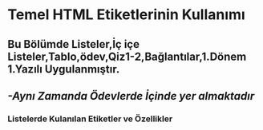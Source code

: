 <h1>Temel HTML Etiketlerinin Kullanımı</h1>
<h2>Bu Bölümde <b>Listeler,İç içe Listeler,Tablo,ödev,Qiz1-2,Bağlantılar,1.Dönem 1.Yazılı</b> Uygulanmıştır.</h2>
<h2><strong><i>-Aynı Zamanda Ödevlerde İçinde yer almaktadır</i></strong></h2>
<h3>Listelerde Kulanılan Etiketler ve Özellikler</h3>
